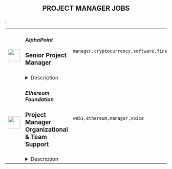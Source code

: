 <div align="center"><h2>PROJECT MANAGER JOBS</h2></div><table><tr>
                <td width="100" height="100" rowspan="2">
                    <img src="https://remoteok.com/assets/img/jobs/2c2a3deb1859493aee9a51d6f195f8471668928544.peg" width="38px" height="auto">
                </td>
                <td width="300">
                    <h5>AlphaPoint</h5>
                    <h3>Senior Project Manager</h3>
                </td>
                <td width="300">
                    <code>manager,cryptocurrency,software,financial,leader,management,lead,senior</code>
                </td>
                <td width="200">
                <text>3 days ago</text>
                </td>
                <td width="100" rowspan="2">
                <a href="https://remoteOK.com/remote-jobs/remote-senior-project-manager-alphapoint-151719" align="right" target="_blank">Apply</a>
                </td>
            </tr>
            <tr>
                <td colspan="3">
                <details><summary>Description</summary>
                <p style="line-height:1.2;margin-top:16px;margin-bottom:16px;"><span style="font-size:14px;"><strong>About AlphaPoint:</strong></span></p><p style="line-height:1.2;margin-top:16px;margin-bottom:16px;"> </p><p style="line-height:1.2;margin-top:16px;margin-bottom:16px;"><br><span style="font-size:16px;">AlphaPoint is a financial technology company powering digital asset exchanges and brokerages worldwide. Through its secure, scalable, and customizable white-label digital asset trading platform, AlphaPoint has enabled over 150 customers in 35 countries to launch and operate digital asset markets, as well as to support the digitization of assets. AlphaPoint and its award-winning blockchain technology has helped startups and institutions discover and execute their blockchain strategies since 2013.</span><br> </p><p style="line-height:1.2;margin-top:16px;margin-bottom:16px;"> </p><p style="line-height:1.2;margin-top:16px;margin-bottom:16px;"><span style="font-size:10.5pt;white-space:pre-wrap;"><span style="font-family:Arial;"><span style="color:#000000;"><span style="font-weight:700;"><span style="font-style:normal;"><span style="text-decoration:none;">Responsibilities:</span></span></span></span></span></span><span style="font-size:10.5pt;white-space:pre-wrap;"><span style="font-family:Arial;"><span style="color:#000000;"><span style="font-weight:400;"><span style="font-style:normal;"><span style="text-decoration:none;"> </span></span></span></span></span></span></p><p style="line-height:1.2;margin-top:16px;margin-bottom:16px;"><span style="font-size:11pt;white-space:pre-wrap;"><span style="font-family:Arial;"><span style="color:#000000;"><span style="font-weight:400;"><span style="font-style:normal;"><span style="text-decoration:none;">AP is looking for an experienced Project Manager to manage and lead all key projects across AlphaPoint. </span></span></span></span></span></span><span style="font-size:11pt;white-space:pre-wrap;"><span style="font-family:Arial;"><span style="color:#000000;"><span style="background-color:#ffffff;"><span style="font-weight:400;"><span style="font-style:normal;"><span style="text-decoration:none;">This includes the coordination and completion of projects on time within budget and within scope. He/She will oversee all aspects of company projects. Set deadlines, assign responsibilities, and monitor and summarize progress of projects. Prepare reports for upper management regarding the status of all projects. The successful candidate will work directly with clients to ensure deliverables fall within the applicable scope and budget. He or she will coordinate with other departments to ensure all aspects of each project are compatible and aligned to fulfill client needs.</span></span></span></span></span></span></span></p><p style="line-height:1.2;margin-top:16px;margin-bottom:16px;"><span style="font-size:11pt;white-space:pre-wrap;"><span style="font-family:Arial;"><span style="color:#000000;"><span style="background-color:#ffffff;"><span style="font-weight:400;"><span style="font-style:normal;"><span style="text-decoration:underline;"><span style="">This role will be 100% US remote, EST preferred.</span></span></span></span></span></span></span></span></p><p> </p><p style="line-height:1.2;margin-top:16px;margin-bottom:16px;"><span style="font-size:10.5pt;white-space:pre-wrap;"><span style="font-family:Arial;"><span style="color:#000000;"><span style="font-weight:700;"><span style="font-style:normal;"><span style="text-decoration:none;">Basic requirements:</span></span></span></span></span></span></p><ul>
<li style="list-style-type:disc;"><span style="font-size:11pt;white-space:pre-wrap;"><span style="font-family:Arial;"><span style="color:#202124;"><span style="font-weight:400;"><span style="font-style:normal;"><span style="text-decoration:none;">At least 10+ years experienced in Project Management and PMP certified or PRINCE II Certified</span></span></span></span></span></span></li>
<li style="list-style-type:disc;"><span style="font-size:11pt;white-space:pre-wrap;"><span style="font-family:Arial;"><span style="color:#202124;"><span style="font-weight:400;"><span style="font-style:normal;"><span style="text-decoration:none;">Past performance having managed client relationships and all stakeholders involved across the organization by managing and controlling all stages of the project lifecycle</span></span></span></span></span></span></li>
<li style="list-style-type:disc;"><span style="font-size:11pt;white-space:pre-wrap;"><span style="font-family:Arial;"><span style="color:#202124;"><span style="font-weight:400;"><span style="font-style:normal;"><span style="text-decoration:none;">Proven ability to develop detailed project scoping</span></span></span></span></span></span></li>
<li style="list-style-type:disc;"><span style="font-size:11pt;white-space:pre-wrap;"><span style="font-family:Arial;"><span style="color:#202124;"><span style="font-weight:400;"><span style="font-style:normal;"><span style="text-decoration:none;">Solid organization skills and strong ability to multitask</span></span></span></span></span></span></li>
<li style="list-style-type:disc;"><span style="font-size:11pt;white-space:pre-wrap;"><span style="font-family:Arial;"><span style="color:#202124;"><span style="font-weight:400;"><span style="font-style:normal;"><span style="text-decoration:none;">Excellent written and verbal communication skills</span></span></span></span></span></span></li>
<li style="list-style-type:disc;"><span style="font-size:11pt;white-space:pre-wrap;"><span style="font-family:Arial;"><span style="color:#202124;"><span style="font-weight:400;"><span style="font-style:normal;"><span style="text-decoration:none;">Ability to influence teams and monitor/track team progress from start to end of project</span></span></span></span></span></span></li>
<li style="list-style-type:disc;"><span style="font-size:11pt;white-space:pre-wrap;"><span style="font-family:Arial;"><span style="color:#202124;"><span style="font-weight:400;"><span style="font-style:normal;"><span style="text-decoration:none;">Past experience running large, complex and multiple projects at the same time while leading teams on deadlines and delivery</span></span></span></span></span></span></li>
<li style="list-style-type:disc;"><span style="font-size:11pt;white-space:pre-wrap;"><span style="font-family:Arial;"><span style="color:#202124;"><span style="font-weight:400;"><span style="font-style:normal;"><span style="text-decoration:none;">Ensure resource availability and allocation so that project is delivered within scope, budget and on schedule</span></span></span></span></span></span></li>
<li style="list-style-type:disc;"><span style="font-size:11pt;white-space:pre-wrap;"><span style="font-family:Arial;"><span style="color:#202124;"><span style="font-weight:400;"><span style="font-style:normal;"><span style="text-decoration:none;">Past performance with tracking project performance and motivating teams to achieve the successful completion of short and long-term goals</span></span></span></span></span></span></li>
<li style="list-style-type:disc;"><span style="font-size:11pt;white-space:pre-wrap;"><span style="font-family:Arial;"><span style="color:#202124;"><span style="font-weight:400;"><span style="font-style:normal;"><span style="text-decoration:none;">Manage changes to the project scope, project schedule, and project costs using appropriate verification techniques</span></span></span></span></span></span></li>
<li style="list-style-type:disc;"> </li>
<li style="list-style-type:disc;"><span style="font-size:11pt;white-space:pre-wrap;"><span style="font-family:Arial;"><span style="color:#202124;"><span style="font-weight:400;"><span style="font-style:normal;"><span style="text-decoration:none;">Measure performance using appropriate project management tools and techniques</span></span></span></span></span></span></li>
<li style="list-style-type:disc;"><span style="font-size:11pt;white-space:pre-wrap;"><span style="font-family:Arial;"><span style="color:#202124;"><span style="font-weight:400;"><span style="font-style:normal;"><span style="text-decoration:none;">Meet budgetary objectives and make adjustments to project constraints based on financial analysis</span></span></span></span></span></span></li>
<li style="list-style-type:disc;"><span style="font-size:11pt;white-space:pre-wrap;"><span style="font-family:Arial;"><span style="color:#202124;"><span style="font-weight:400;"><span style="font-style:normal;"><span style="text-decoration:none;">Experienced in Project Management Software and tools</span></span></span></span></span></span></li>
</ul><p style="line-height:1.2;margin-top:45px;margin-bottom:55px;"><span style="font-size:10.5pt;white-space:pre-wrap;"><span style="font-family:Arial;"><span style="color:#000000;"><span style="font-weight:700;"><span style="font-style:normal;"><span style="text-decoration:none;">Preferred skills & knowledge:</span></span></span></span></span></span></p><ul><li style="line-height:1.2;margin-top:45px;margin-bottom:55px;"><span style="font-size:11pt;white-space:pre-wrap;"><span style="font-family:Arial;"><span style="color:#000000;"><span style="font-weight:400;"><span style="font-style:normal;"><span style="text-decoration:none;">Previous fintech/cryptocurrency industry experience Thought leader in Project Management / technology communities</span></span></span></span></span></span></li></ul><p style="line-height:1.2;margin-top:45px;margin-bottom:55px;"><b>Here are some of the benefits of working at AlphaPoint:</b></p><ul>
<li>Competitive base salary, bonus, and equity</li>
<li>Comprehensive health, dental, vision insurance coverage</li>
<li>Life Insurance</li>
<li>Short and long-term disability benefits</li>
<li>401k company match</li>
<li>Unlimited PTO</li>
<li>Company credit card</li>
<li>Computer equipment and workplace furniture allowance to suit your needs</li>
<li>Great colleagues and an inspiring startup environment with colleagues internationally</li>
<li>$100 worth of cryptocurrency of your choice upon joining AlphaPoint</li>
<li>Company paid coworking space benefits</li>
<li>$2500/year for learning and development</li>
</ul><p><figure><iframe style="width:500px;height:281px;" src="//www.youtube.com/embed/r8N-hsJU-g4" frameborder="0" allowfullscreen=""></iframe></figure></p><br/><br/>Please mention the word **COMPLEMENTARY** and tag RMy44Ni4xMi4xMDU= when applying to show you read the job post completely (#RMy44Ni4xMi4xMDU=). This is a beta feature to avoid spam applicants. Companies can search these words to find applicants that read this and see they're human.
                </details>
                </td>
            </tr>,<tr>
                <td width="100" height="100" rowspan="2">
                    <img src="https://remoteok.com/assets/img/jobs/1ce396a5046b4f03460e1d16072c15111668726006.png" width="38px" height="auto">
                </td>
                <td width="300">
                    <h5>Ethereum Foundation</h5>
                    <h3>Project Manager Organizational & Team Support</h3>
                </td>
                <td width="300">
                    <code>web3,ethereum,manager,voice</code>
                </td>
                <td width="200">
                <text>5 days ago</text>
                </td>
                <td width="100" rowspan="2">
                <a href="https://remoteOK.com/remote-jobs/remote-project-manager-organizational-team-support-ethereum-foundation-150518" align="right" target="_blank">Apply</a>
                </td>
            </tr>
            <tr>
                <td colspan="3">
                <details><summary>Description</summary>
                Your mission
Your mission will be to drive projects related to improving the Ethereum Foundationâs culture, collaboration and organizational processes. The EF is a lean organization with little formal process and very distributed authority. Individuals and teams are entrusted with significant decision-making power to act on their own discretion. This allows us to move fast, stay flexible, and to put decisions in the hands of the people best positioned to make the right call. You will make it easier for EF teams to execute on their goals by addressing common challenges teams face, by building or sourcing organizational resources and by improving access to information, context & collaboration between EF teams. You will be part of the EFâs âTeam Supportâ.

About Team Support
Team Support helps EF teams to do their best work while maintaining the EFâs lean and distributed organizational strategy. The EF wants teams to be as efficient and as productive as can be, retain their talent, and keep and expand their independence and self-sufficiency. We work to provide solutions to common challenges EF teams face, like breaking down info silos, creating a place to provide feedback to the EF, and building out hiring resources EF teams can rely on. We aim to improve access to information and enhance context & collaboration between teams and within the organization as a whole.

Apply now!
To apply to this position, please include a brief (less than one page) cover letter explaining your qualifications, along with a resume or CV.

About the Ethereum Foundation
The Ethereum Foundation (EF) is a global non-profit organization dedicated to supporting Ethereum and related technologies. Our mission is to do what is best for Ethereumâs long-term success. Our role is to allocate resources to critical projects, to be a valued voice within the Ethereum ecosystem, and to advocate for Ethereum to the outside world.

<br/><br/>Please mention the word **GLIMMERING** and tag RMy44Ni4xMi4xMDU= when applying to show you read the job post completely (#RMy44Ni4xMi4xMDU=). This is a beta feature to avoid spam applicants. Companies can search these words to find applicants that read this and see they're human.
                </details>
                </td>
            </tr></table>